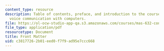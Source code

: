 ```yaml
---
content_type: resource
description: Table of contents, preface, and introduction to the course textbook on
  voice communication with computers.
file: https://ol-ocw-studio-app-qa.s3.amazonaws.com/courses/mas-632-conversational-computer-systems-fall-2008/c38177262b01eed0f7f9ad95e7ccc668_schmandt_intro.pdf
file_type: application/pdf
resourcetype: Document
title: Front Matter
uid: c3817726-2b01-eed0-f7f9-ad95e7ccc668
---
```

